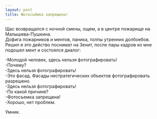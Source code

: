 ```yaml
---
layout: post
title: Фотосъёмка запрещена!
---
```


Щас возвращался с ночной смены, ощем, а в центре пожарище на Малышева-Пушкина.  
Дофига пожарников и ментов, паника, толпы утренних долбоебов. Решил я это действо поснимат на Зенит, после пары кадров ко мне подошел мент и состоялся диалог:

-Молодой человек, здесь нельзя фотографировать!  
-Почему?  
-Здесь нельзя фотографировать!  
-Это фасад. Фасады нестратегических объектов фотографировать разрешено.  
-Здесь нельзя фотографировать!  
-По какой причине?  
-Фотосъемка запрещена!  
-Хорошо, нет проблем.

Умник.

<!--kg-card-end: markdown-->
